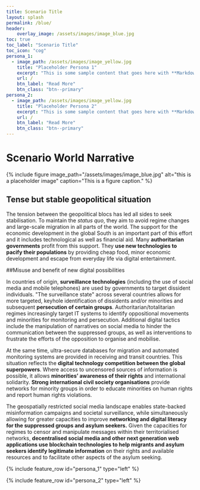 ```yaml
---
title: Scenario Title
layout: splash
permalink: /blue/
header:
    overlay_image: /assets/images/image_blue.jpg
toc: true
toc_label: "Scenario Title"
toc_icon: "cog"    
persona_1:
  - image_path: /assets/images/image_yellow.jpg
    title: "Placeholder Persona 1"
    excerpt: "This is some sample content that goes here with **Markdown** formatting."
    url: /
    btn_label: "Read More"
    btn_class: "btn--primary"
persona_2:    
  - image_path: /assets/images/image_yellow.jpg
    title: "Placeholder Persona 2"
    excerpt: "This is some sample content that goes here with **Markdown** formatting."
    url: /
    btn_label: "Read More"
    btn_class: "btn--primary"
---
```


# Scenario World Narrative

{% include figure image_path="/assets/images/image_blue.jpg" alt="this is a placeholder image" caption="This is a figure caption." %}


## Tense but stable geopolitical situation

The tension between the geopolitical blocs has led all sides to seek stabilisation. To maintain the _status quo_, they aim to avoid regime changes and large-scale migration in all parts of the world. 
The support for the economic development in the global South is an important part of this effort and it includes technological as well as financial aid. Many **authoritarian governments** profit from this support. 
They **use new technologies to pacify their populations** by providing cheap food, minor economic development and escape from everyday life via digital entertainment.

##Misuse and benefit of new digital possibilities

In countries of origin, **surveillance technologies** (including the use of social media and mobile telephones) are used by governments to target dissident individuals. "The surveillance state" across several countries allows for more targeted, keyhole identification of dissidents and/or minorities and subsequent **persecution of certain groups**. Authoritarian/totalitarian regimes increasingly target IT systems to identify oppositional movements and minorities for monitoring and persecution. Additional digital tactics include the manipulation of narratives on social media to hinder the communication between the suppressed groups, as well as interventions to frustrate the efforts of the opposition to organise and mobilise.

At the same time, ultra-secure databases for migration and automated monitoring systems are provided in receiving and transit countries. This situation reflects the **digital technology competition between the global superpowers**. Where access to uncensored sources of information is possible, it allows **minorities’ awareness of their rights** and international solidarity. **Strong international civil society organisations** provide networks for minority groups in order to educate minorities on human rights and report human rights violations. 

The geospatially restricted social media landscape enables state-backed misinformation campaigns and societal surveillance, while simultaneously allowing for greater capacities to improve **networking and digital literacy for the suppressed groups and asylum seekers.** Given the capacities for regimes to censor and manipulate messages within their territorialised networks, **decentralised social media and other next generation web applications use blockchain technologies to help migrants and asylum seekers identify legitimate information** on their rights and available resources and to facilitate other aspects of the asylum seeking.

{% include feature_row id="persona_1" type="left" %}

{% include feature_row id="persona_2" type="left" %}